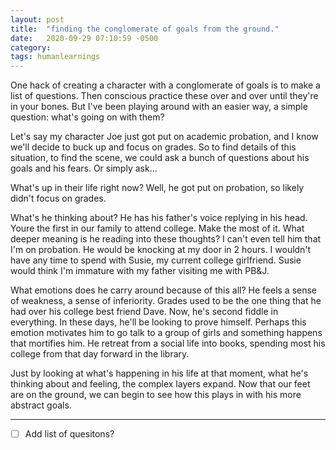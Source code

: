 ```yaml
---
layout: post
title:  "finding the conglomerate of goals from the ground."
date:   2020-09-29 07:10:59 -0500
category: 
tags: humanlearnings
---
```

One hack of creating a character with a conglomerate of goals is to make a list of questions. Then conscious practice these over and over until they're in your bones. But I've been playing around with an easier way, a simple question: what's going on with them?

Let's say my character Joe just got put on academic probation, and I know we'll decide to buck up and focus on grades. So to find details of this situation, to find the scene, we could ask a bunch of questions about his goals and his fears. Or simply ask...

What's up in their life right now? Well, he got put on probation, so likely didn't focus on grades. 

What's he thinking about? He has his father's voice replying in his head. Youre the first in our family to attend college. Make the most of it. What deeper meaning is he reading into these thoughts? I can't even tell him that I'm on probation. He would be knocking at my door in 2 hours. I wouldn't have any time to spend with Susie, my current college girlfriend. Susie would think I'm immature with my father visiting me with PB&J. 

What emotions does he carry around because of this all? He feels a sense of weakness, a sense of inferiority. Grades used to be the one thing that he had over his college best friend Dave. Now, he's second fiddle in everything. In these days, he'll be looking to prove himself. Perhaps this emotion motivates him to go talk to a group of girls and something happens that mortifies him. He retreat from a social life into books, spending most his college from that day forward in the library.

Just by looking at what's happening in his life at that moment, what he's thinking about and feeling, the complex layers expand. Now that our feet are on the ground, we can begin to see how this plays in with his more abstract goals.

***

- [ ]  Add list of quesitons?